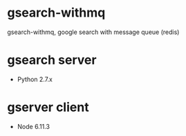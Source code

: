 # gsearch-withmq
gsearch-withmq, google search with message queue (redis)

# gsearch server
- Python 2.7.x

# gserver client
- Node 6.11.3
